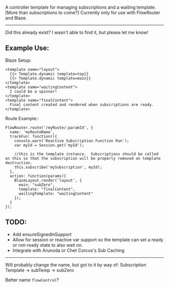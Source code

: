 A controller template for managing subscriptions and a waiting template.  [More than subscriptions to come?]
Currently only for use with FlowRouter and Blaze.

---

Did this already exist? I wasn't able to find it, but please let me know!

## Example Use:

Blaze Setup:

```
<template name="layout">
  {{> Template.dynamic template=top}}
  {{> Template.dynamic template=main}}
</template>
<template name="waitingContent">
  I could be a spinner!
</template>
<template name="finalContent">
  Final content created and rendered when subscriptions are ready.
</template>
```

Route Example::
```
FlowRouter.route('/myRoute/:paramId', {
  name: 'myRouteName',
  trackFun: function(){
    console.warn('Reactive Subscription Function Run');
    var myId = Session.get('myId');

    //this is the template instance.  Subscriptions should be called on this so that the subscription will be properly removed on template destruction.
    this.subscribe('mySubscription', myId);
  },
  action: function(params){
    BlazeLayout.render('layout', {
      main: "subZero", 
      template: "finalContent", 
      waitingTemplate: "waitingContent"
    });
  }
});
```


## TODO:
* Add ensureSignedInSupport
* Allow for session or reactive var support so the template can set a ready or not-ready state to also wait on.
* Integrate with Arunoda or Chet Corcos's Sub Caching

---

Will probably change the name, but got to it by way of:
Subscription Template -> subTemp -> subZero 

Better name `flowControl`?
